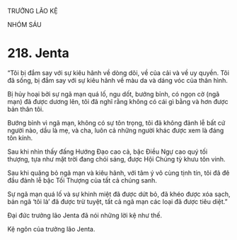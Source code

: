 TRƯỞNG LÃO KỆ

NHÓM SÁU

# 218. Jenta

“Tôi bị đắm say với sự kiêu hãnh về dòng dõi, về của cải và về uy quyền. Tôi đã sống, bị đắm say với sự kiêu hãnh về màu da và dáng vóc của thân hình.

Bị hủy hoại bởi sự ngã mạn quá lố, ngu dốt, bướng bỉnh, có ngọn cờ (ngã mạn) đã được dương lên, tôi đã nghĩ rằng không có cái gì bằng và hơn được bản thân tôi.

Bướng bỉnh vì ngã mạn, không có sự tôn trọng, tôi đã không đảnh lễ bất cứ người nào, dầu là mẹ, và cha, luôn cả những người khác được xem là đáng tôn kính.

Sau khi nhìn thấy đấng Hướng Đạo cao cả, bậc Điều Ngự cao quý tối thượng, tựa như mặt trời đang chói sáng, được Hội Chúng tỳ khưu tôn vinh.

Sau khi quăng bỏ ngã mạn và kiêu hãnh, với tâm ý vô cùng tịnh tín, tôi đã đê đầu đảnh lễ bậc Tối Thượng của tất cả chúng sanh.

Sự ngã mạn quá lố và sự khinh miệt đã được dứt bỏ, đã khéo được xóa sạch, bản ngã ‘tôi là’ đã được trừ tuyệt, tất cả ngã mạn các loại đã được tiêu diệt.”

Đại đức trưởng lão Jenta đã nói những lời kệ như thế.

Kệ ngôn của trưởng lão Jenta.
